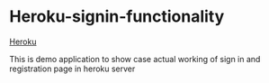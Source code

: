 # Heroku-signin-functionality

[Heroku](https://heruko-signin-functionality.herokuapp.com/)

This is demo application to show case actual working of sign in and registration page in heroku server

